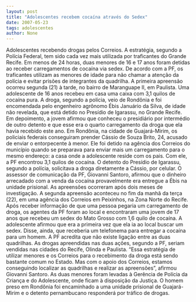 ```yaml
---
layout: post
title: "Adolescentes recebem cocaína através do Sedex"
date: 2007-05-23
tags: adolescentes
author: None
---
```

Adolescentes recebendo drogas pelos Correios. A estrat&eacute;gia, segundo a Pol&iacute;cia Federal, tem sido cada vez mais utilizada por traficantes do Grande Recife. Em menos de 24 horas, duas menores de 16 e 17 anos foram detidas ao receber carregamentos de coca&iacute;na via sedex. De acordo com a PF, os traficantes utilizam as menores de idade para n&atilde;o chamar a aten&ccedil;&atilde;o da pol&iacute;cia e evitar pris&otilde;es de integrantes da quadrilha. 
A primeira apreens&atilde;o ocorreu&nbsp;segunda (21)&nbsp;&agrave; tarde, no bairro de Maranguape II, em Paulista. Uma adolescente de 16 anos recebeu em casa uma caixa com 3,1 quilos de coca&iacute;na pura. A droga, segundo a pol&iacute;cia, veio de Rond&ocirc;nia e foi encomendada pelo engenheiro agr&ocirc;nomo &Eacute;bis Janu&aacute;rio da Silva, de idade n&atilde;o revelada, que est&aacute; detido no Pres&iacute;dio de Igarassu, no Grande Recife. 
Em depoimento, a jovem afirmou que conheceu o presidi&aacute;rio por interm&eacute;dio de outro detento e que esse era o quarto carregamento da droga que ela havia recebido este ano. Em Rond&ocirc;nia, na cidade de Guajar&aacute;-Mirim, os policiais federais conseguiram prender C&aacute;ssio de Souza Brito, 24, acusado de enviar o entorpecente &agrave; menor. 
Ele foi detido na ag&ecirc;ncia dos Correios do munic&iacute;pio quando se preparava para enviar mais um carregamento para o mesmo endere&ccedil;o: a casa onde a adolescente reside com os pais. Com ele, a PF encontrou 3,1 quilos de coca&iacute;na. 
O detento do Pres&iacute;dio de Igarassu, segundo a pol&iacute;cia, solicitava a droga diretamente a C&aacute;ssio, por celular. O assessor de comunica&ccedil;&atilde;o da PF, Giovanni Santoro, afirmou que o dinheiro arrecadado com a venda da coca&iacute;na provavelmente era entregue a &Eacute;bis na unidade prisional. As apreens&otilde;es ocorreram ap&oacute;s dois meses de investiga&ccedil;&atilde;o. 
A segunda apreens&atilde;o aconteceu no fim da manh&atilde; da ter&ccedil;a (22), em uma ag&ecirc;ncia dos Correios em Peixinhos, na Zona Norte do Recife. Ap&oacute;s receber informa&ccedil;&atilde;o de que uma pessoa pegaria um carregamento de droga, os agentes da PF foram ao local e encontraram uma jovem de 17 anos que recebeu um sedex do Mato Grosso com 1,6 quilo de coca&iacute;na. 
A adolescente afirmou que era a primeira vez que ela ia ao local buscar um sedex. Disse, ainda, que receberia um telefonema para entregar a coca&iacute;na para um homem. A PF acredita que n&atilde;o existe liga&ccedil;&atilde;o entre as duas quadrilhas. 
As drogas apreendidas nas duas a&ccedil;&otilde;es, segundo a PF, seriam vendidas nas cidades do Recife, Olinda e Paulista. &ldquo;Essa estrat&eacute;gia de utilizar menores e os Correios para o recebimento da droga est&aacute; sendo bastante comum no Estado. Mas com o apoio dos Correios, estamos conseguindo localizar as quadrilhas e realizar as apreens&otilde;es&rdquo;, afirmou Giovanni Santoro. 
As duas menores foram levadas &agrave; Ger&ecirc;ncia de Pol&iacute;cia da Crian&ccedil;a e do Adolescente, onde ficam &agrave; disposi&ccedil;&atilde;o da Justi&ccedil;a. O homem preso em Rond&ocirc;nia foi encaminhado a uma unidade prisional de Guajar&aacute;-Mirim e o detento pernambucano responder&aacute; por tr&aacute;fico de drogas. 
 